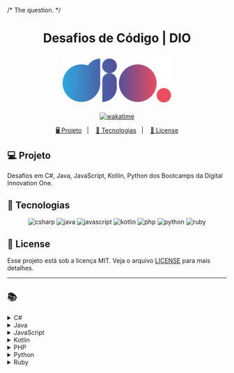 /* The question. */
<h1 align="center">
  Desafios de Código | DIO
</h1>

<h2 align="center">
  <img src="./assets/logo-full.svg" width="250px">
</h2>

<p align="center">
  <a href="https://wakatime.com/badge/user/68660678-6b86-4b78-98df-f5f41a37e1bc/project/56ed6ad5-c8c4-4518-b878-1773c1234c3b"><img src="https://wakatime.com/badge/user/68660678-6b86-4b78-98df-f5f41a37e1bc/project/56ed6ad5-c8c4-4518-b878-1773c1234c3b.svg" alt="wakatime"></a>
</p>

<p align="center">
  <a href="#-projeto">🖥️ Projeto</a>&nbsp;&nbsp;&nbsp;|&nbsp;&nbsp;&nbsp;
  <a href="#-tecnologias">🚀 Tecnologias</a>&nbsp;&nbsp;&nbsp;|&nbsp;&nbsp;&nbsp;
  <a href="#-license">📝 License</a>
</p>

## 💻 Projeto

Desafios em C#, Java, JavaScript, Kotlin, Python dos Bootcamps da Digital Innovation One.

## 🚀 Tecnologias

<p align="center">
    <img src="https://img.shields.io/badge/c%23-%23239120.svg?style=for-the-badge&logo=c-sharp&logoColor=white" alt="csharp" tittle="C#">
    <img src="https://img.shields.io/badge/java-%23ED8B00.svg?style=for-the-badge&logo=java&logoColor=white" alt="java" title ="java">
    <img src="https://img.shields.io/badge/javascript-%23323330.svg?style=for-the-badge&logo=javascript&logoColor=%23F7DF1E" alt="javascript" title ="javascript">
    <img src="https://img.shields.io/badge/kotlin-%237F52FF.svg?style=for-the-badge&logo=kotlin&logoColor=white" alt="kotlin" title ="kotlin">
    <img src="https://img.shields.io/badge/php-%23777BB4.svg?style=for-the-badge&logo=php&logoColor=white" alt="php" title ="php">
    <img src="https://img.shields.io/badge/python-3670A0?style=for-the-badge&logo=python&logoColor=ffdd54" alt="python" title ="python">
    <img src="https://img.shields.io/badge/ruby-%23CC342D.svg?style=for-the-badge&logo=ruby&logoColor=white" alt="ruby" title ="ruby">
</p>

## 📝 License

Esse projeto está sob a licença MIT. Veja o arquivo [LICENSE](LICENSE) para mais detalhes.

---

## 📚

<!-- C# -->
<details>
<summary><span>C#</span></summary>

| Desafio | Código |
| :-----: | :----: |
| Assets do Projeto | [🔗](./csharp/AssetsDoProjeto.cs) |
| Blobs | [🔗](./csharp/Blobs.cs) |
| Cálculo Simples | [🔗](./csharp/CalculoSimples.cs) |
| Compras no Supermercado | [🔗](./csharp/ComprasSupermercado.cs) |
| Conhecendo a Sintaxe do C# | [🔗](./trainnee-carrefour/Main.cs) |
| Contagem de Cédulas | [🔗](./csharp/ContagemCedulas.cs) |
| Conversa no Bolão | [🔗](./csharp/ConversaNoBalao.cs) |
| Coxinha do Bueno | [🔗](./csharp/CoxinhaDoBueno.cs) |
| Encaixa ou Não? | [🔗](./csharp/EncaixaOuNao.cs) |
| Fórmula de Bhaskara | [🔗](./csharp/FormulaBhaskara.cs) |
| Ho Ho Ho | [🔗](./csharp/Hohoho.cs) |
| Levou dano na Armadilha? | [🔗](./csharp/LevouDano.cs) |
| Média 2 | [🔗](./csharp/Media2.cs) |
| Média 3 | [🔗](./csharp/Media3.cs)
| Mês | [🔗](./csharp/Mes.cs) |
| Multiplicação Simples | [🔗](./csharp/MultiplicacaoSimples.cs) |
| Múltiplos de 13 | [🔗](./csharp/MultiplosDe13.cs) |
| Polígonos Regulares Simples | [🔗](./csharp/PoligonosRegularesSimples.cs) |
| Pink e Cérebro | [🔗](./csharp/PinkCerebro.cs) |
| Pneu | [🔗](./csharp/Pneu.cs) |
| Pum | [🔗](./csharp/Pum.cs) |
| Quadrado e ao Cubo | [🔗](./csharp/QuadradoCubo.cs) |
| Quadrante | [🔗](./csharp/Quadrante.cs) |
| Soma de Pares Consecutivos | [🔗](./csharp/SomaParesConsecutivos.cs) |
| Subtraindo o produto e a soma de um número inteiro | [🔗](./csharp/SubtraindoOProdutoEASomaDeUmNumeroInteiro.cs) |
| Tabuada | [🔗](./csharp/Tabuada.cs) |
| Três Divisores | [🔗](./csharp/TresDivisores.cs) |
| Triângulo | [🔗](./csharp/Triangulo.cs) |
</details>

<!-- Java -->
<details>
<summary><span>Java</span></summary>

| Desafio | Código |
| :-----: | :----: |
| A fila do banco | [🔗](./java/FilaDoBanco.java) |
| A Mudança | [🔗](./java/Mudanca.java) |
| Álbum da Copa | [🔗](./java/AlbumCopa.java) |
| Animal | [🔗](./java/Animal.java) |
| Ano Bissexto? | [🔗](./java/AnoBissexto.java) |
| Área Direita | [🔗](./java/AreaDireita.java) |
| Área do Círculo | [🔗](./java/AreaCirculo.java) |
| Arrays Pares | [🔗](./java/ArraysPares.java) |
| Blobs | [🔗](./java/Blobs.java) |
| Bob Conduite | [🔗](./java/BobConduite.java) |
| Busca Sequencial | [🔗](./java/BuscaSequencial.java) |
| Cálculo Simples | [🔗](./java/CalculoSimples.java) |
| Camarote do Blue Cold Ice Cubes | [🔗](./java/CamaroteDoBlueColdIceCubes.java) |
| Checagem de palíndromo | [🔗](./java/ChecagemDePalindromos.java) |
| Classificando Matrizes | [🔗](./java/ClassificandoMatrizes.java) |
| Contando números pares | [🔗](./java/ContandoNumerosPares.java) |
| Conta Espaços e Vogais | [🔗](./java/ContaValores.java) |
| Coxinha de Bueno | [🔗](./java/CoxinhaDeBueno.java) |
| DC Monalds | [🔗](./java/DCMonalds.java) |
| De Quem é a Vez? | [🔗](./java/DeQuemEAVez.java) |
| Degustação de Vinho | [🔗](./java/DegustacaoVinho.java) |
| Deu a louca no Gerente | [🔗](./java/GerenteLouco.java) |
| Descubra o menor múltiplo | [🔗](./java/MenorNumero.java) |
| Diferença entre dígitos | [🔗](./java/DiferencaEntreDigitos.java) |
| Distância Entre Dois Pontos | [🔗](./java/DistanciaEntreDoisPontos.java) |
| Dominó | [🔗](./java/Domino.java) |
| Download de Pacotes | [🔗](./java/DownloadDePacotes.java) |
| Dragão | [🔗](./java/Dragao.java) |
| Dragão Berrador World | [🔗](./java/DragaoBerradorWorld.java) |
| Duas Notas | [🔗](./java/DuasNotas.java) |
| Emboscada do RPG | [🔗](./java/EmboscadaRPG.java) |
| Encotrando o percentual de desconto | [🔗](./java/Percentual.java) |
| Entrada e Saída Lendo e Pulando Nomes | [🔗](./java/EntradaSaidaLendoEPulandoNomes.java) |
| Esfera | [🔗](./java/Esfera.java) |
| Experiências | [🔗](./java/Experiencias.java) |
| Exibindo Números Pares | [🔗](./java/ExibindoNumerosPares.java) |
| Fábrica de Carros | [🔗](./java/FabricaDeCarros.java) |
| Fatorial Desajeitado  | [🔗](./java/FatorialDesajeitado.java) |
| FizzBuzz | [🔗](./java/FizzBuzz.java) |
| Fibonacci Fácil | [🔗](./java/FibonacciFacil.java) |
| Flecha, escudo ou espada | [🔗](./java/FlechaEscudoOuEspada.java) |
| Idades | [🔗](./java/Idades.java) |
| Intervalo | [🔗](./java/Intervalo.java) |
| Imóveis Disponíveis | [🔗](./java/ImoveisDisponiveis.java) |
| Imprimindo Positivos e Média | [🔗](./java/ImprimindoValores.java) |
| Industria da Multa | [🔗](./java/IndustriaDaMulta.java) |
| Leitura da Gertrudes | [🔗](./java/LeituradaGertrudes.java) |
| Loja de Tintas | [🔗](./java/LojaDeTintas.java) |
| Lojinha de Doces | [🔗](./java/LojinhaDeDoces.java) |
| Média 1 | [🔗](./java/Media1.java) |
| Média de idade | [🔗](./java/MediaIdade.java) |
| Mesada do Sobrinho | [🔗](./java/MesadaDoSobrinho.java) |
| Mjölnir | [🔗](./java/Mjolnir.java) |
| Multiplicação Simples | [🔗](./java/MultiplicacaoSimples.java) |
| Múltiplos de 13 | [🔗](./java/MultiplosDe13.java) |
| Nome na Vertical da Escada | [🔗](./java/NomeVerticalNaEscada.java) |
| Notação Científica | [🔗](./java/NotacaoCientifica.java) |
| Notas e Moedas | [🔗](./java/NotasMoedas.java) |
| Número feliz | [🔗](./java/NumeroFeliz.java) |
| O Filme | [🔗](./java/Filme.java) |
| O Tabuleiro Secreto | [🔗](./java/TabuleiroSecreto.java) |
| Os números são iguais? | [🔗](./java/OsNumerosSaoIguais.java) |
| Pedra, Papel, Ataque Aéreo | [🔗](./java/PedraPapelAtaqueAereo.java) |
| Percentual de Eleitores | [🔗](./java/PercentualDeEleitores.java) |
| Pneu | [🔗](./java/Pneu.java) |
| Pontos na Carteira | [🔗](./java/PontosNaCarteira.java) |
| Preenchimento de Vetor II | [🔗](./java/PreenchimentoDeVetor.java) |
| Proibido a entrada de menores! | [🔗](./java/ProibidoEntradaDeMenores.java) |
| Quadrante | [🔗](./java/Quadrante.java) |
| Qual é o seu turno? | [🔗](./java/QualSeuTurno.java) |
| Quantidade necessária | [🔗](./java/QuantidadeNecessaria.java) |
| Quitanda do Seu Zé | [🔗](./java/QuitandaDoSeuZe.java) |
| Reduzindo um número a zero | [🔗](./java/ReduzindoNumeroAZero.java) |
| Reservatório de Mel | [🔗](./java/ReservatorioDeMel.java) |
| Robô | [🔗](./java/Robo.java) |
| Salvando Músicas | [🔗](./java/SalvandoMusicas.java) |
| Seleção de Índice do Vetor | [🔗](./java/SelecaoIndiceDoVetor.java) |
| Seus Primeiros Ifs com Java | [🔗](./trainnee-carrefour/Main.java) |
| Soma de H com N Termos | [🔗](./java/SomaDeValores.java) |
| Soma Simples | [🔗](./java/SomaSimples.java) |
| Somando múltiplos | [🔗](./java/SomandoMultiplos.java) |
| Taxa de Crescimento | [🔗](./java/TaxaDeCrescimento.java) |
| Taxa de Imposto de Renda | [🔗](./java/TaxaIR.java) |
| Tempo de Download | [🔗](./java/TempoDeDownload.java) |
| Triângulo | [🔗](./java/Triangulo.java) |
| Uma chamada recursiva | [🔗](./java/ChamadaRecursiva.java) |
| Validação de Parênteses | [🔗](./java/ValidacaoDeParenteses.java) |
| Visita na Feira | [🔗](./java/VisitaFeira.java) |
</details>

<!-- JavaScript -->
<details>
<summary><span>JavaScript</span></summary>

| Desafio | Código |
| :-----: | :----: |
| A Idade de Magali | [🔗](./js/IdadeMagali.js) |
| As Duas Torres | [🔗](./js/AsDuasTorres.js) |
| Área do Círculo | [🔗](./js/AreaCirculo.js) |
| Arrays Pares | [🔗](./js/ArraysPares.js) |
| Aumento de Salário | [🔗](./js/AumentoDeSalario.js) |
| Batmain | [🔗](./js/Batmain.js) |
| Busca Sequencial | [🔗](./js/BuscaSequencial.js) |
| Calcular o Preço Final de um Pedido | [🔗](./js/CalcularPrecoFinal.js) |
| Cálculo Salarial | [🔗](./js/CalculoSalarial.js) |
| Cálculo Simples | [🔗](./js/CalculoSimples.js) |
| Calculando o Perímetro de um Triângulo Equilátero | [🔗](./js/TrianguloEquilatero.js) |
| Checagem de Palíndromos | [🔗](./js/ChecagemPalindromos.js) |
| Conta Espaços e Vogais | [🔗](./js/ContaEspacoVogais.js) |
| Contagem de Partidas no Torneio | [🔗](./js/ContagemPartidasTorneio.js) |
| Coordenadas de um Ponto | [🔗](./js/CoordenadasDeUmPonto.js) |
| Coxinha de Bueno | [🔗](./js/CoxinhaDoBueno.js) |
| Data por Extenso | [🔗](./js/DataPorExtenso.js) |
| Deu a louca no gerente | [🔗](./js/LoucaNoGerente.js) |
| DIO Delivery | [🔗](./js/DIODelivery.js) |
| Distância Entre Dois Pontos | [🔗](./js/DistanciaEntreDoisPontos.js) |
| Divisores I | [🔗](./js/DivisoresI.js) |
| Dominó | [🔗](./js/Domino.js) |
| Dragão | [🔗](./js/Dragao.js) |
| Dragão Berrador World | [🔗](./js/DragaoBerradorWorld.js) |
| Duplicando zeros | [🔗](./js/DuplicandoZeros.js) |
| Encontrando o Percentual de Desconto | [🔗](./js/PercentualDesconto.js) |
| Entrada e Saída Lendo e Pulando Nomes | [🔗](./js/PulandoNomes.js) |
| Fatorial Desajeitado | [🔗](./js/FatorialDesajeitado.js) |
| Fatorial Simples | [🔗](./js/FatorialSimples.js) |
| Fibonacci Rápido | [🔗](./js/FibonacciRapido.js) |
| FizzBuzz | [🔗](./js/FizzBuzz.js) |
| Frota de Táxi | [🔗](./js/FrotaDeTaxi.js) |
| Fuso Horário | [🔗](./js/FusoHorario.js) |
| Funções na Prática em JavaScript | [🔗](./trainnee-carrefour/Main.js) |
| Galopeira | [🔗](./js/Galopeira.js) |
| Ganhe uma Sobremesa Especial! | [🔗](./js/GanheSobremesaEspecial.js) |
| Gerenciamento de Pedidos de Comida Online | [🔗](./js/GerenciamentoPedidosComidaOnline.js) |
| Idade em Dias | [🔗](./js/IdadeEmDias.js) |
| Idades | [🔗](./js/Idades.js) |
| Identificando Pedidos Veganos | [🔗](./js/IdentificandoPedidosVeganos.js) |
| Inteiro ou Decimal? | [🔗](./js/InteiroOuDecimal.js) |
| Maior Valor Par e Menor Valor Ímpar | [🔗](./js/MaiorValorParMenorValorImpar.js) |
| Matriz Par e Impar | [🔗](./js/MatrizParOuImpar.js) |
| Média 1 | [🔗](./js/Media1.js) |
| Média Final do Aluno | [🔗](./js/MediaFinal.js) |
| Mês | [🔗](./js/Mes.js) |
| Numeral romano | [🔗](./js/NumeralRomano.js) |
| Número em vetores | [🔗](./js/NumerosEmVetores.js) |
| Os Números São Iguais | [🔗](./js/NumerosIguais.js) |
| Papaleguas | [🔗](./js/Papaleguas.js) |
| Patinhos | [🔗](./js/Patinhos.js) |
| Pedra, Papel, Ataque Aéreo | [🔗](./js/PedraPapelAtaqueAereo.js) |
| Pink e Cérebro | [🔗](./js/PinkCerebro.js) |
| Porcentagem de diferença entre dois números | [🔗](./js/PorcentagemDiferenca.js) |
| Preenchimento de Vetor I | [🔗](./js/PreencimentoVetorI.js) |
| Quadrado e ao Cubo | [🔗](./js/QuadradoCubo.js) |
| Quadrados Perfeitos | [🔗](./js/QuadradosPerfeitos.js) |
| Removendo letras duplicadas | [🔗](./js/RemovendoLetrasDuplicadas.js) |
| Réveillon de Copacabana | [🔗](./js/ReveillonCopacabana.js) |
| Saída 1 | [🔗](./js/Saida1.js) |
| Sequência S | [🔗](./js/SequenciaS.js) |
| Soma de números naturais | [🔗](./js/SomaNumerosNaturais.js) |
| Soma de Pares Consecutivos | [🔗](./js/SomaParesConsecutivos.js) |
| Somando Múltiplos | [🔗](./js/SomandoMultiplos.js) |
| Subtraindo o Produto e a Soma de um Número | [🔗](./js/SubtraindoProdutoSomaNumero.js) |
| Tartarugas Ninja | [🔗](./js/TartarugasNinja.js) |
| Tempo Estimado de Entrega | [🔗](./js/TempoEstimadoEntrega.js) |
| Teorema da Divisão Euclidiana | [🔗](./js/TeoremaEuclidiana.js) |
| Triângulo de Moedas | [🔗](./js/TrianguloDeMoedas.js) |
| Tri-Du | [🔗](./js/Tri-Du.js) |
| Tuitando | [🔗](./js/Tuitando.js) |
| Uma Chamada Recursiva | [🔗](./js/UmaChamadaRecursiva.js) |
| Validação de Notas | [🔗](./js/ValidacaoNotas.js) |
| Validação de Parênteses | [🔗](./js/ValidacaoParenteses.js) |
| Visita na Feira | [🔗](./js/VisitaNaFeira.js) |
</details>

<!-- Kotlin -->
<details>
<summary><span>Kotlin</span></summary>

| Desafio | Código |
| :-----: | :----: |
| Cálculo Salarial | [🔗](./kotlin/CalculoSalarial.kt) |
| Data por Extenso | [🔗](./kotlin/DataPorExtenso.kt) |
| Média Final do Aluno | [🔗](./kotlin/MediaFinal.kt) |
| Numeral Romano | [🔗](./kotlin/NumeralRomano.kt) |
| Simplificando a Orientação a Objetos com Kotlin | [🔗](./trainnee-carrefour/Main.kt) |
| Taxa de Crescimento | [🔗](./kotlin/TaxaCrescimento.kt) |
</details>

<!-- PHP -->
<details>
<summary><span>PHP</span></summary>

| Desafio | Código |
| :-----: | :----: |
| Distância | [🔗](./php/Distancia.php) |
| Salário com Bônus | [🔗](./php/SalarioComBonus.php) |
| Soma Simples | [🔗](./php/SomaSimples.php) |
</details>

<!-- Python -->
<details>
<summary><span>Python</span></summary>

| Desafio | Código |
| :-----: | :----: |
| Alfabeto | [🔗](./python/Alfabeto.py) |
| Animal | [🔗](./python/Animal.py) |
| Aumento Salarial | [🔗](./python/AumentoSalarial.py) |
| As Duas Torres | [🔗](./python/AsDuasTorres.py) |
| Aproveite a Oferta | [🔗](./python/AproveiteOferta.py) |
| Cachorros-Quentes | [🔗](./python/CachorrosQuentes.py) |
| Cálculo de Viagem | [🔗](./python/CalculoViagem.py) |
| Crescente e Decrescente | [🔗](./python/CrescenteDecrescente.py) |
| Dragão | [🔗](./python/Dragao.py) |
| Encaixa ou Não? | [🔗](./python/EncaixaOuNao.py) |
| Mês | [🔗](./python/Mes.py) |
| Meu Primeiro Código Python | [🔗](./trainnee-carrefour/Main.py) |
| Número Primo | [🔗](./python/NumeroPrimo.py) |
| Papagaio Poliglota | [🔗](./python/PapagaioPoliglota.py) |
| Preenchimento de Vetor I | [🔗](./python/PreenchimentoVetorI.py) |
| Quantidade de Números Positivos | [🔗](./python/QuantidadeNumerosPositivos.py) |
| Resto da Divisão | [🔗](./python/RestoDivisao.py) |
| Tuitando | [🔗](./python/Tuitando.py) |
</details>

<!-- Ruby -->
<details>
<summary><span>Ruby</span></summary>

| Desafio | Código |
| :-----: | :----: |
| Qual Número é o Maior | [🔗](./ruby/QualNumeroMaior.ru) |
| Soma dois | [🔗](./ruby/SomaDois.ru) |
| Temperatura Amena | [🔗](./ruby/TemperaturaAmena.ru) |
</details>

